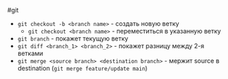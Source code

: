 #git 

- `git checkout -b <branch name>` - создать новую ветку
	- `git checkout <branch name>` - переместиться в указанную ветку
- `git branch` - покажет текущую ветку
- `git diff <branch_1> <branch_2>` - покажет разницу между 2-я ветками
- `git merge <source branch> <destination branch>` - мержит source в destination (`git merge feature/update main`)